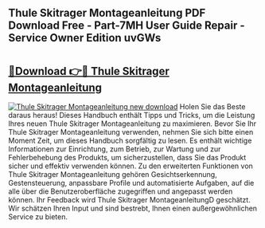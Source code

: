 ## Thule Skitrager Montageanleitung PDF Download Free - Part-7MH User Guide Repair - Service Owner Edition uvGWs

# <h2><a href="http://df6uwn6.blite.top/?on=Thule+Skitrager+Montageanleitung">🔗Download 👉🔴 Thule Skitrager Montageanleitung</a></h2>

[![Thule Skitrager Montageanleitung new download](https://i.imgur.com/lujVjoI.png)](http://df6uwn6.blite.top/?on=Thule+Skitrager+Montageanleitung)
Holen Sie das Beste daraus heraus! Dieses Handbuch enthält Tipps und Tricks, um die Leistung Ihres neuen Thule Skitrager Montageanleitung zu maximieren. Bevor Sie Ihr Thule Skitrager Montageanleitung verwenden, nehmen Sie sich bitte einen Moment Zeit, um dieses Handbuch sorgfältig zu lesen. Es enthält wichtige Informationen zur Einrichtung, zum Betrieb, zur Wartung und zur Fehlerbehebung des Produkts, um sicherzustellen, dass Sie das Produkt sicher und effektiv verwenden können. Zu den erweiterten Funktionen von Thule Skitrager Montageanleitung gehören Gesichtserkennung, Gestensteuerung, anpassbare Profile und automatisierte Aufgaben, auf die alle über die Benutzeroberfläche zugegriffen und angepasst werden können. Ihr Feedback wird Thule Skitrager MontageanleitungD geschätzt. Wir schätzen Ihren Input und sind bestrebt, Ihnen einen außergewöhnlichen Service zu bieten.
